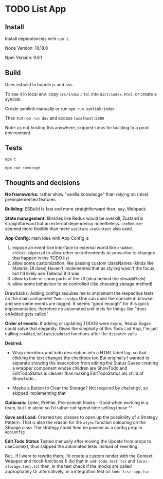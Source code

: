 # TODO List App

## Install

Install dependencies with `npm i`.


Node Version: 18.18.0


Npm Version: 9.8.1

## Build

Uses esbuild to bundle js and css.


To see it in local env: copy `src/index.html` into `dist/index.html`, or create a symlink.

Create symlink manually or run `npm run symlink:index`


Then run `npm run dev` and access `localhost:8000`


Note: as not hosting this anywhere, skipped steps for building to a prod environment

## Tests

`npm t`

`npm run coverage`


## Thoughts and decisions

**No frameworks:** rather show "vanilla knowledge" than relying on (nice) preimplemented features


**Building:** ESBuild is fast and more straightforward than, say, Webpack


**State management:** libraries like Redux would be overkill, Zustand is straightforward but an external dependency nonetheless.
`useReducer` seemed more flexible than mere `useState`
`useContext` also used


**App Config:** main idea with App Config is
1. expose an event-like interface to external world like `onAdded`, `onStatusUpdated`
to allow other microfrontends to subscribe to changes that happen in the TODO list
2. allow some customization, like passing custom classNames (kinda like Material UI does)
Haven't implemented that as styling wasn't the focus, but I'd likely use Tailwind if it was
3. allow to hide or show parts of the UI (idea behind the `showAddTodo`)
4. allow some behaviour to be controlled (like choosing storage method)

Drawbacks: Adding configs requires me to implement the respective tests on the main component `TodoListApp`
One can open the console in browser and see some events are logged.
It seems "good enough" for this quick implementation, therefore no automated unit tests for things like "does onAdded gets called"


**Order of events:**
If adding or updating TODOS were async, Redux Sagas could solve that elegantly.
Given the simplicity of this Todo List App, I'm just calling `onAdded`, `onStatusUpdated` functions after the `dispatch` calls


**Desired:**
- Wrap checkbox and todo description into a HTML label tag, so that clicking the text changes the checkbox too
But originally I wanted to separate showing the description from editing the Status
Guess creating a wrapper component whose children are ShowTodo and EditTodoStatus is cleaner than
making EditTodoStatus als child of ShowTodo...


- Maybe a Button to Clear the Storage? Not required by challenge, so skipped implementing that


**Optionals:**
Linter, Prettier, Pre-commit hooks - Good when working in a team, but I'm alone so I'd rather not
spend time setting those ^^


**Save and Load:**
Created two classes to open up the possibility of a Strategy Pattern.
That is also the reason for the `async` function colouring on the Storage class
The strategy could then be passed as a config prop in `AppConfig`


**Edit Todo Status**
Tested manually after moving the Update from props to useContext, thus skipped the automated tests instead of rewriting.

But...if I were to rewrite them, I'd create a custom render with the Context Wrapper and mock functions (I did that in `add-todo.test.tsx` and `local-storage.test.ts`)
then, in the test check if the mocks are called appropriately
Or alternatively, in a integration test on `todo-list-app.tsx`

